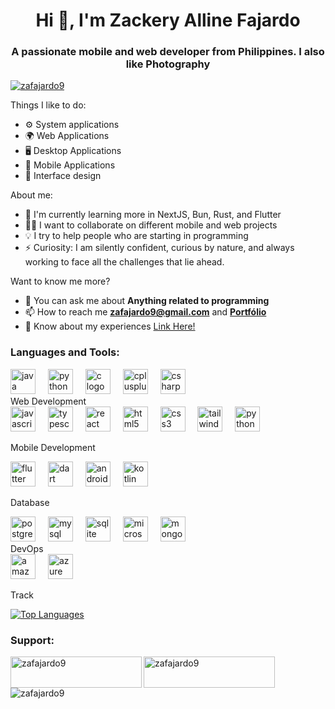 <h1 align="center">Hi 👋, I'm Zackery Alline Fajardo</h1>
<h3 align="center">A passionate mobile and web developer from Philippines. I also like Photography</h3>
<p align="left"> <a href="https://github.com/ryo-ma/github-profile-trophy"><img src="https://github-profile-trophy.vercel.app/?username=zafajardo9" alt="zafajardo9" /></a> </p>
Things I like to do:

- ⚙️ System applications
- 🌍 Web Applications
- 🖥 Desktop Applications
- 📱 Mobile Applications
- 🎨 Interface design

About me:

- 🌱 I'm currently learning more in NextJS, Bun, Rust, and Flutter
- ✊🏽 I want to collaborate on different mobile and web projects
- 💡 I try to help people who are starting in programming
- ⚡ Curiosity: I am silently confident, curious by nature, and always working to face all the challenges that lie ahead.

Want to know me more?

- 💬 You can ask me about **Anything related to programming**
- 📫 How to reach me **zafajardo9@gmail.com** and **[Portfólio](https://zafajardo9-portfolio.netlify.app)**
- 📄 Know about my experiences [Link Here!](https://ik.imagekit.io/23umzxu6uw/Fajardo,%20Zackery%20Alline.pdf?updatedAt=1708830391880)

<h3 align="left">Languages and Tools:</h3>
<div align="left">
  <img src="https://cdn.jsdelivr.net/gh/devicons/devicon/icons/java/java-original.svg" height="40" alt="java logo"  />
  <img width="12" />
  <img src="https://cdn.jsdelivr.net/gh/devicons/devicon/icons/python/python-original.svg" height="40" alt="python logo"  />
  <img width="12" />
  <img src="https://cdn.jsdelivr.net/gh/devicons/devicon/icons/c/c-original.svg" height="40" alt="c logo"  />
  <img width="12" />
  <img src="https://cdn.jsdelivr.net/gh/devicons/devicon/icons/cplusplus/cplusplus-original.svg" height="40" alt="cplusplus logo"  />
  <img width="12" />
  <img src="https://cdn.jsdelivr.net/gh/devicons/devicon/icons/csharp/csharp-original.svg" height="40" alt="csharp logo"  />
</div>
Web Development
<div align="left">
  <img src="https://cdn.jsdelivr.net/gh/devicons/devicon/icons/javascript/javascript-original.svg" height="40" alt="javascript logo"  />
  <img width="12" />
  <img src="https://cdn.jsdelivr.net/gh/devicons/devicon/icons/typescript/typescript-original.svg" height="40" alt="typescript logo"  />
  <img width="12" />
  <img src="https://cdn.jsdelivr.net/gh/devicons/devicon/icons/react/react-original.svg" height="40" alt="react logo"  />
  <img width="12" />
  <img src="https://cdn.jsdelivr.net/gh/devicons/devicon/icons/html5/html5-original.svg" height="40" alt="html5 logo"  />
  <img width="12" />
  <img src="https://cdn.jsdelivr.net/gh/devicons/devicon/icons/css3/css3-original.svg" height="40" alt="css3 logo"  />
  <img width="12" />
  <img src="https://cdn.jsdelivr.net/gh/devicons/devicon/icons/tailwindcss/tailwindcss-original-wordmark.svg" height="40" alt="tailwindcss logo"  />
  <img width="12" />
  <img src="https://cdn.jsdelivr.net/gh/devicons/devicon/icons/python/python-original.svg" height="40" alt="python logo"  />
</div>

Mobile Development
<div align="left">
  <img src="https://cdn.jsdelivr.net/gh/devicons/devicon/icons/flutter/flutter-original.svg" height="40" alt="flutter logo"  />
  <img width="12" />
  <img src="https://cdn.jsdelivr.net/gh/devicons/devicon/icons/dart/dart-original.svg" height="40" alt="dart logo"  />
  <img width="12" />
  <img src="https://cdn.jsdelivr.net/gh/devicons/devicon/icons/androidstudio/androidstudio-original.svg" height="40" alt="androidstudio logo"  />
  <img width="12" />
  <img src="https://cdn.jsdelivr.net/gh/devicons/devicon/icons/kotlin/kotlin-original.svg" height="40" alt="kotlin logo"  />
</div>

Database
<div align="left">
  <img src="https://cdn.jsdelivr.net/gh/devicons/devicon/icons/postgresql/postgresql-original.svg" height="40" alt="postgresql logo"  />
  <img width="12" />
  <img src="https://cdn.jsdelivr.net/gh/devicons/devicon/icons/mysql/mysql-original.svg" height="40" alt="mysql logo"  />
  <img width="12" />
  <img src="https://cdn.jsdelivr.net/gh/devicons/devicon/icons/sqlite/sqlite-original.svg" height="40" alt="sqlite logo"  />
  <img width="12" />
  <img src="https://cdn.jsdelivr.net/gh/devicons/devicon/icons/microsoftsqlserver/microsoftsqlserver-plain.svg" height="40" alt="microsoftsqlserver logo"  />
  <img width="12" />
  <img src="https://cdn.jsdelivr.net/gh/devicons/devicon/icons/mongodb/mongodb-original.svg" height="40" alt="mongodb logo"  />
</div>
DevOps
<div align="left">
  <img src="https://www.liblogo.com/img-logo/aw7519fe58-aws-logo-file-amazon-web-services-logo-svg-wikimedia-commons.png" height="40" alt="amazonwebservices logo"  />
  <img width="12" />
  <img src="https://cdn.jsdelivr.net/gh/devicons/devicon/icons/azure/azure-original.svg" height="40" alt="azure logo"  />
</div>

Track
<div align="left">
  <a href="https://github.com/zafajardo9" align="left"><img src="https://github-readme-stats.vercel.app/api/top-langs/?username=zafajardo9&langs_count=10&title_color=0891b2&text_color=ffffff&icon_color=0891b2&bg_color=1c1917&hide_border=true&locale=en&custom_title=Top%20%Languages" alt="Top Languages" /></a>
</div>


<h3 align="left">Support:</h3>
<p><a href="https://www.buymeacoffee.com/zafajardo9"> <img align="left" src="https://cdn.buymeacoffee.com/buttons/v2/default-yellow.png" height="50" width="210" alt="zafajardo9" /></a><a href="https://ko-fi.com/zafajardo9"> <img align="left" src="https://cdn.ko-fi.com/cdn/kofi3.png?v=3" height="50" width="210" alt="zafajardo9" /></a></p>

<p align="left"> <img src="https://komarev.com/ghpvc/?username=zafajardo9&label=Profile%20views&color=0e75b6&style=flat" alt="zafajardo9" /> </p>

